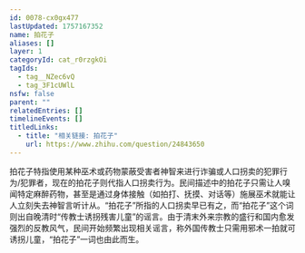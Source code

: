 ```yaml
---
id: 0078-cx0gx477
lastUpdated: 1757167352
name: 拍花子
aliases: []
layer: 1
categoryId: cat_r0rzgkOi
tagIds:
  - tag__NZec6vQ
  - tag_3F1cUWlL
nsfw: false
parent: ""
relatedEntries: []
timelineEvents: []
titledLinks:
  - title: "相关链接: 拍花子"
    url: https://www.zhihu.com/question/24843650
---
```


拍花子特指使用某种巫术或药物蒙蔽受害者神智来进行诈骗或人口拐卖的犯罪行为/犯罪者，现在的拍花子则代指人口拐卖行为。民间描述中的拍花子只需让人嗅闻特定麻醉药物，甚至是通过身体接触（如拍打、抚摸、对话等）施展巫术就能让人立刻失去神智言听计从。“拍花子”所指的人口拐卖早已有之，而“拍花子”这个词则出自晚清时“传教士诱拐残害儿童”的谣言。由于清末外来宗教的盛行和国内愈发强烈的反教风气，民间开始频繁出现相关谣言，称外国传教士只需用邪术一拍就可诱拐儿童，“拍花子”一词也由此而生。